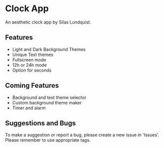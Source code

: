 # **Clock App**
An aesthetic clock app by Silas Lundquist.

## Features
- Light and Dark Background Themes
- Unique Text themes
- Fullscreen mode
- 12h or 24h mode
- Option for seconds

## Coming Features
- Background and text theme selector
- Custom background theme maker
- Timer and alarm

## Suggestions and Bugs
To make a suggestion or report a bug, please create a new issue in 'Issues'. Please remember to use appropriate tags.
